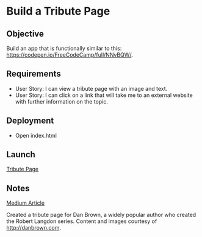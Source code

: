 # Build a Tribute Page

## Objective

Build an app that is functionally similar to this: https://codepen.io/FreeCodeCamp/full/NNvBQW/.

## Requirements

* User Story: I can view a tribute page with an image and text.
* User Story: I can click on a link that will take me to an external website with further information on the topic.

## Deployment

* Open index.html

## Launch

[Tribute Page](https://ziggysauce.github.io/fcc-frontend/tribute-page/)

## Notes
[Medium Article](https://medium.com/chingu-fcc-speedrun/fcc-speedrun-tribute-page-c9a399b0206)

Created a tribute page for Dan Brown, a widely popular author who created the Robert Langdon series. Content and images courtesy of http://danbrown.com.
